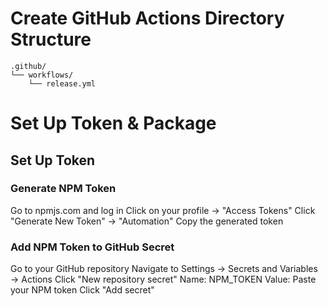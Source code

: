 # Create GitHub Actions Directory Structure 
```
.github/
└── workflows/
    └── release.yml
```

# Set Up Token & Package
## Set Up Token
### Generate NPM Token
Go to npmjs.com and log in
Click on your profile → "Access Tokens"
Click "Generate New Token" → "Automation"
Copy the generated token

###  Add NPM Token to GitHub Secret
Go to your GitHub repository
Navigate to Settings → Secrets and Variables → Actions
Click "New repository secret"
Name: NPM_TOKEN
Value: Paste your NPM token
Click "Add secret"